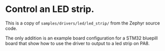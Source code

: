 # Control an LED strip.

This is a copy of `samples/drivers/led/led_strip/` from the Zephyr source code. 

The only addition is an example board configuration for a STM32 bluepill board 
that show how to use the driver to output to a led strip on PA8.
